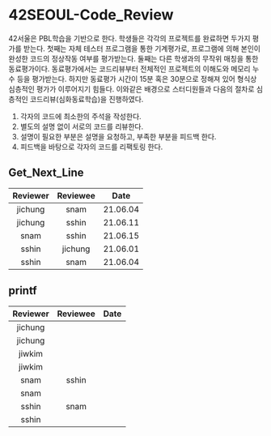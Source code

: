 # 42SEOUL-Code_Review

42서울은 PBL학습을 기반으로 한다. 학생들은 각각의 프로젝트를 완료하면 두가지 평가를 받는다. 첫째는 자체 테스터 프로그램을 통한 기계평가로, 프로그램에 의해 본인이 완성한 코드의 정상작동 여부를 평가받는다. 둘째는 다른 학생과의 무작위 매칭을 통한 동료평가이다. 동료평가에서는 코드리뷰부터 전체적인 프로젝트의 이해도와 메모리 누수 등을 평가받는다. 하지만 동료평가 시간이 15분 혹은 30분으로 정해져 있어 형식상 심층적인 평가가 이루어지기 힘들다. 이와같은 배경으로 스터디원들과 다음의 절차로 심층적인 코드리뷰(심화동료학습)을 진행하였다.

1. 각자의 코드에 최소한의 주석을 작성한다.
2. 별도의 설명 없이 서로의 코드를 리뷰한다.
3. 설명이 필요한 부분은 설명을 요청하고, 부족한 부분을 피드백 한다.
4. 피드백을 바탕으로 각자의 코드를 리팩토링 한다.

## Get_Next_Line
|Reviewer|Reviewee|Date|
|:---:|:---:|:---:|
|jichung|snam|21.06.04|
|jichung|sshin|21.06.11|
|snam|sshin|21.06.15|
|sshin|jichung|21.06.01|
|sshin|snam|21.06.04|  
## printf
|Reviewer|Reviewee|Date|
|:---:|:---:|:---:|
|jichung|||
|jichung|||
|jiwkim|||
|jiwkim|||
|snam|sshin||
|snam|||
|sshin|snam||
|sshin|||

